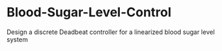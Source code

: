 # Blood-Sugar-Level-Control
Design a discrete Deadbeat controller for a linearized blood sugar level system
